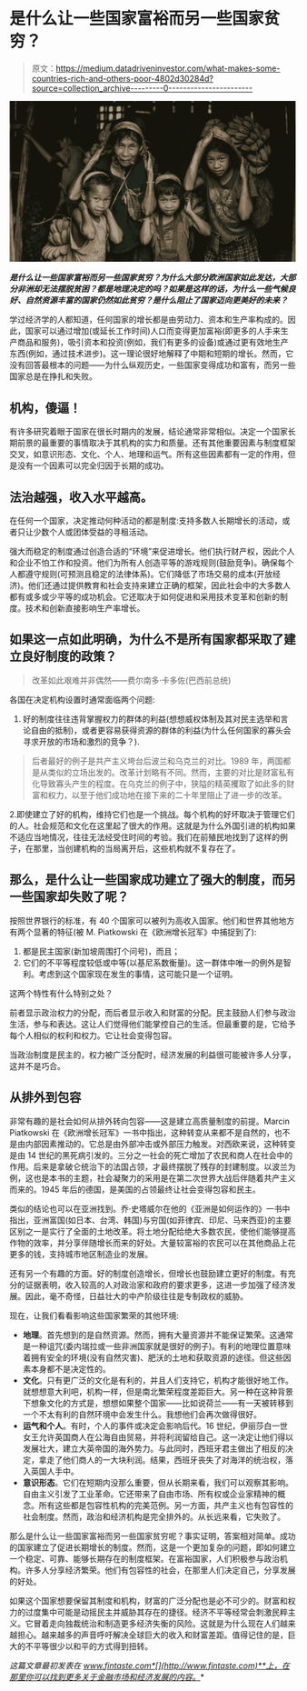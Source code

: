 # 是什么让一些国家富裕而另一些国家贫穷？

> 原文：<https://medium.datadriveninvestor.com/what-makes-some-countries-rich-and-others-poor-4802d30284d?source=collection_archive---------0----------------------->

![](img/53cb68837ce489a82c20f8e0757b1cdd.png)

***是什么让一些国家富裕而另一些国家贫穷？为什么大部分欧洲国家如此发达，大部分非洲却无法摆脱贫困？都是地理决定的吗？如果是这样的话，为什么一些气候良好、自然资源丰富的国家仍然如此贫穷？是什么阻止了国家迈向更美好的未来？***

学过经济学的人都知道，任何国家的增长都是由劳动力、资本和生产率构成的。因此，国家可以通过增加(或延长工作时间)人口而变得更加富裕(即更多的人手来生产商品和服务)，吸引资本和投资(例如，我们有更多的设备)或通过更有效地生产东西(例如，通过技术进步)。这一理论很好地解释了中期和短期的增长。然而，它没有回答最根本的问题——为什么纵观历史，一些国家变得成功和富有，而另一些国家总是在挣扎和失败。

## 机构，傻逼！

有许多研究着眼于国家在很长时期内的发展，结论通常非常相似。决定一个国家长期前景的最重要的事情取决于其机构的实力和质量。还有其他重要因素与制度框架交叉，如意识形态、文化、个人、地理和运气。所有这些因素都有一定的作用，但是没有一个因素可以完全归因于长期的成功。

## 法治越强，收入水平越高。

在任何一个国家，决定推动何种活动的都是制度:支持多数人长期增长的活动，或者只让少数个人或团体受益的寻租活动。

强大而稳定的制度通过创造合适的“环境”来促进增长。他们执行财产权，因此个人和企业不怕工作和投资。他们为所有人创造平等的游戏规则(鼓励竞争)。确保每个人都遵守规则(可预测且稳定的法律体系)。它们降低了市场交易的成本(开放经济)。他们还通过提供教育和社会支持来建立正确的框架，因此社会中的大多数人都有或多或少平等的成功机会。它还取决于如何促进和采用技术变革和创新的制度。技术和创新直接影响生产率增长。

## 如果这一点如此明确，为什么不是所有国家都采取了建立良好制度的政策？

> 改革如此艰难并非偶然——费尔南多·卡多佐(巴西前总统)

各国在决定机构设置时通常面临两个问题:

1.  好的制度往往违背掌握权力的群体的利益(想想威权体制及其对民主选举和言论自由的抵制)，或者更容易获得资源的群体的利益(为什么任何国家的寡头会寻求开放的市场和激烈的竞争？).

> 后者最好的例子是共产主义垮台后波兰和乌克兰的对比。1989 年，两国都是从类似的立场出发的。改革计划略有不同。然而，主要的对比是财富私有化导致寡头产生的程度。在乌克兰的例子中，狭隘的精英攫取了如此多的财富和权力，以至于他们成功地在接下来的二十年里阻止了进一步的改革。

2.即使建立了好的机构，维持它们也是一个挑战。每个机构的好坏取决于管理它们的人。社会规范和文化在这里起了很大的作用。这就是为什么外国引进的机构如果不适应当地情况，往往无法经受住时间的考验。我们在前殖民地找到了这样的例子，在那里，当创建机构的当局离开后，这些机构就不复存在了。

## 那么，是什么让一些国家成功建立了强大的制度，而另一些国家却失败了呢？

按照世界银行的标准，有 40 个国家可以被列为高收入国家。他们和世界其他地方有两个显著的特征(被 M. Piatkowski 在《欧洲增长冠军》中捕捉到了):

1.  都是民主国家(新加坡周围打个问号)，而且；
2.  它们的不平等程度较低或中等(以基尼系数衡量)。这一群体中唯一的例外是智利。考虑到这个国家现在发生的事情，这可能只是一个证明。

这两个特性有什么特别之处？

前者显示政治权力的分配，而后者显示收入和财富的分配。民主鼓励人们参与政治生活，参与和表达。这让人们觉得他们能掌控自己的生活。但最重要的是，它给予每个人相似的权利和权力。它让社会变得包容。

当政治制度是民主的，权力被广泛分配时，经济发展的利益很可能被许多人分享，这并不是巧合。

## 从排外到包容

非常有趣的是社会如何从排外转向包容——这是建立高质量制度的前提。Marcin Piatkowski 在《欧洲增长冠军》一书中指出，这种转变从来都不是自然的，也不是由内部因素推动的。它总是由外部冲击或外部压力触发。对西欧来说，这种转变是由 14 世纪的黑死病引发的。三分之一社会的死亡增加了农民和商人在社会中的作用。后来是拿破仑统治下的法国占领，才最终摆脱了残存的封建制度。以波兰为例，这也是本书的主题，社会凝聚力的采用是在第二次世界大战后伴随着共产主义而来的。1945 年后的德国，是美国的占领最终让社会变得包容和民主。

类似的结论也可以在亚洲找到。乔·史塔威尔在他的《亚洲是如何运作的》一书中指出，亚洲富国(如日本、台湾、韩国)与穷国(如菲律宾、印尼、马来西亚)的主要区别之一是实行了全面的土地改革。将土地分配给绝大多数农民，使他们能够提高作物的效率，并分享伴随增长而来的好处。大量较富裕的农民可以在其他商品上花更多的钱，支持城市地区制造业的发展。

还有另一个有趣的方面。好的制度创造增长，但增长也鼓励建立更好的制度。有充分的证据表明，收入较高的人对政治家和政府的要求更多，这进一步加强了经济发展。因此，毫不奇怪，日益壮大的中产阶级往往是专制政权的威胁。

现在，让我们看看影响这些国家繁荣的其他环境:

*   **地理**。首先想到的是自然资源。然而，拥有大量资源并不能保证繁荣。这通常是一种诅咒(委内瑞拉或一些非洲国家就是很好的例子)。有利的地理位置意味着拥有安全的环境(没有自然灾害)、肥沃的土地和获取资源的途径。但这些因素本身都不是决定性的。
*   **文化**。只有更广泛的文化是有利的，并且人们支持它，机构才能很好地工作。就想想意大利吧，机构一样，但是南北繁荣程度差距巨大。另一种在这种背景下想象文化的方式是，想想如果整个国家——比如说荷兰——有一天被转移到一个不太有利的自然环境中会发生什么。我想他们会再次做得很好。
*   **运气和个人**。有时，个人的事件或决定会影响后代。16 世纪，伊丽莎白一世女王允许英国商人在公海自由贸易，并将利润留给自己。这一决定让他们得以发展壮大，建立大英帝国的海外势力。与此同时，西班牙君主做出了相反的决定，拿走了他们商人的一大块利润。结果，西班牙丧失了对海洋的统治权，落入英国人手中。
*   **意识形态**。它们在短期内没那么重要，但从长期来看，我们可以观察其影响。自由主义引发了工业革命。它还带来了自由市场、所有权或企业家精神的概念。所有这些都是包容性机构的完美范例。另一方面，共产主义也有包容性的社会制度。然而，政治和经济机构是完全排外的。从长远来看，它失败了。

那么是什么让一些国家富裕而另一些国家贫穷呢？事实证明，答案相对简单。成功的国家建立了促进长期增长的制度。然而，这是一个更加复杂的问题，即如何建立一个稳定、可靠、能够长期存在的制度框架。在富裕国家，人们积极参与政治机构。许多人分享经济繁荣。他们有包容性的社会，在那里人们决定自己，分享发展的好处。

如果这个国家想要保留其制度和机构，财富的广泛分配也是必不可少的。财富和权力的过度集中可能是动摇民主并威胁其存在的捷径。经济不平等经常会刺激民粹主义。它冒着走向独裁统治和制造更多经济失衡的风险。这就是为什么现在人们越来越担心。越来越多的声音呼吁解决全球巨大的收入和财富差距。值得记住的是，巨大的不平等很少以和平的方式得到扭转。

*这篇文章最初发表在 www.fintaste.com*[](http://www.fintaste.com)**上，在那里你可以找到更多关于金融市场和经济发展的内容。**